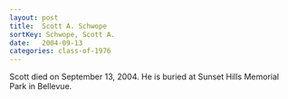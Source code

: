 ```yaml
---
layout: post
title:  Scott A. Schwope
sortKey: Schwope, Scott A. 
date:   2004-09-13
categories: class-of-1976
---
```

Scott died on September 13, 2004.  He is buried at Sunset Hills Memorial Park in Bellevue.
